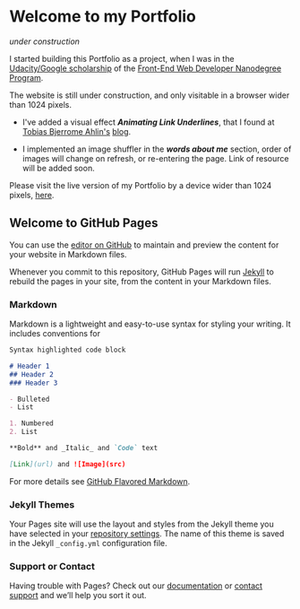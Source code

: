 # Welcome to my Portfolio
_under construction_

I started building this Portfolio as a project, when I was in the [Udacity/Google scholarship](https://www.udacity.com/google-scholarships) of the [Front-End Web Developer Nanodegree Program](https://eu.udacity.com/course/front-end-web-developer-nanodegree--nd001).

The website is still under construction, and only visitable in a browser wider than 1024 pixels.

* I've added a visual effect **_Animating Link Underlines_**, that I found at [Tobias Bjerrome Ahlin's](http://tobiasahlin.com/) [blog](http://tobiasahlin.com/blog/css-trick-animating-link-underlines/).

* I implemented an image shuffler in the **_words about me_** section, order of images will change on refresh, or re-entering the page. Link of resource will be added soon.

Please visit the live version of my Portfolio by a device wider than 1024 pixels, [here](https://annaunger.github.io/portfolio/).






## Welcome to GitHub Pages

You can use the [editor on GitHub](https://github.com/annaunger/portfolio/edit/master/README.md) to maintain and preview the content for your website in Markdown files.

Whenever you commit to this repository, GitHub Pages will run [Jekyll](https://jekyllrb.com/) to rebuild the pages in your site, from the content in your Markdown files.

### Markdown

Markdown is a lightweight and easy-to-use syntax for styling your writing. It includes conventions for

```markdown
Syntax highlighted code block

# Header 1
## Header 2
### Header 3

- Bulleted
- List

1. Numbered
2. List

**Bold** and _Italic_ and `Code` text

[Link](url) and ![Image](src)
```

For more details see [GitHub Flavored Markdown](https://guides.github.com/features/mastering-markdown/).

### Jekyll Themes

Your Pages site will use the layout and styles from the Jekyll theme you have selected in your [repository settings](https://github.com/annaunger/portfolio/settings). The name of this theme is saved in the Jekyll `_config.yml` configuration file.

### Support or Contact

Having trouble with Pages? Check out our [documentation](https://help.github.com/categories/github-pages-basics/) or [contact support](https://github.com/contact) and we’ll help you sort it out.
